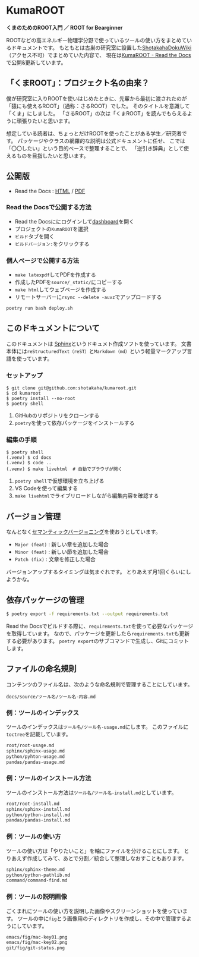 # KumaROOT

**くまのためのROOT入門 ／ ROOT for Bearginner**

ROOTなどの高エネルギー物理学分野で使っているツールの使い方をまとめているドキュメントです。
もともとは古巣の研究室に設置した[ShotakahaDokuWiki](https://www-he.scphys.kyoto-u.ac.jp/member/shotakaha/dokuwiki/doku.php)（アクセス不可）でまとめていた内容で、
現在は[KumaROOT - Read the Docs](https://kumaroot.readthedocs.io/ja/latest/)で公開&更新しています。

## 「くまROOT」：プロジェクト名の由来？

僕が研究室に入りROOTを使いはじめたときに、先輩から最初に渡されたのが「猿にも使えるROOT」（通称：さるROOT）でした。
そのタイトルを意識して「くま」にしました。
「さるROOT」の次は「くまROOT」を読んでもらえるように頑張りたいと思います。

想定している読者は、ちょっとだけROOTを使ったことがある学生／研究者です。
パッケージやクラスの網羅的な説明は公式ドキュメントに任せ、
こでは「〇〇したい」という目的ベースで整理することで、
「逆引き辞典」として使えるものを目指したいと思います。

## 公開版

- Read the Docs : [HTML](https://kumaroot.readthedocs.org) / [PDF](https://readthedocs.org/projects/kumaroot/downloads/)

### Read the Docsで公開する方法

- Read the Docsににログインして[dashboard](https://readthedocs.org/dashboard/)を開く
- プロジェクトの``KumaROOT``を選択
- ``ビルド``タブを開く
- ``ビルドバージョン:``をクリックする

### 個人ページで公開する方法

- ``make latexpdf``してPDFを作成する
- 作成したPDFを``source/_static/``にコピーする
- ``make html``してウェブページを作成する
- リモートサーバーに``rsync --delete -auvz``でアップロードする

```bash
poetry run bash deploy.sh
```

## このドキュメントについて

このドキュメントは
[Sphinx](https://sphinx-users.jp)というドキュメト作成ソフトを使っています。
文書本体には``reStructuredText（reST）``と``Markdown（md）``という軽量マークアップ言語を使っています。

### セットアップ

```console
$ git clone git@github.com:shotakaha/kumaroot.git
$ cd kumaroot
$ poetry install --no-root
$ poetry shell
```

1. GitHubのリポジトリをクローンする
2. ``poetry``を使って依存パッケージをインストールする

### 編集の手順

```console
$ poetry shell
(.venv) $ cd docs
(.venv) $ code ..
(.venv) $ make livehtml  # 自動でブラウザが開く
```

1. ``poetry shell``で仮想環境を立ち上げる
2. VS Codeを使って編集する
3. ``make livehtml``でライブリロードしながら編集内容を確認する

## バージョン管理

なんとなく[セマンティックバージョニング](https://semver.org/lang/ja/)を使おうとしています。

- ``Major (feat)`` : 新しい章を追加した場合
- ``Minor (feat)`` : 新しい節を追加した場合
- ``Patch (fix)`` : 文章を修正した場合

バージョンアップするタイミングは気まぐれです。
とりあえず月1回くらいにしようかな。

## 依存パッケージの管理

```bash
$ poetry export -f requirements.txt --output requirements.txt
```

Read the Docsでビルドする際に、``requirements.txt``を使って必要なパッケージを取得しています。
なので、パッケージを更新したら``requirements.txt``も更新する必要があります。
``poetry export``のサブコマンドで生成し、Gitにコミットします。

## ファイルの命名規則

コンテンツのファイル名は、次のような命名規則で管理することにしています。

```text
docs/source/ツール名/ツール名-内容.md
```

### 例：ツールのインデックス

ツールのインデックスは``ツール名/ツール名-usage.md``にします。
このファイルに``toctree``を記載しています。

```md
root/root-usage.md
sphinx/sphinx-usage.md
python/pyhton-usage.md
pandas/pandas-usage.md
```

### 例：ツールのインストール方法

ツールのインストール方法は``ツール名/ツール名-install.md``としています。

```md
root/root-install.md
sphinx/sphinx-install.md
python/python-install.md
pandas/pandas-install.md
```

### 例：ツールの使い方

ツールの使い方は「やりたいこと」を軸にファイルを分けることにします。
とりあえず作成してみて、あとで分割／統合して整理しなおすこともあります。

```md
sphinx/sphinx-theme.md
python/python-pathlib.md
command/command-find.md
```

### 例：ツールの説明画像

ごくまれにツールの使い方を説明した画像やスクリーンショットを使っています。
ツールの中に``fig``とう画像用のディレクトリを作成し、その中で管理するようにしています。

```md
emacs/fig/mac-key01.png
emacs/fig/mac-key02.png
git/fig/git-status.png
```
